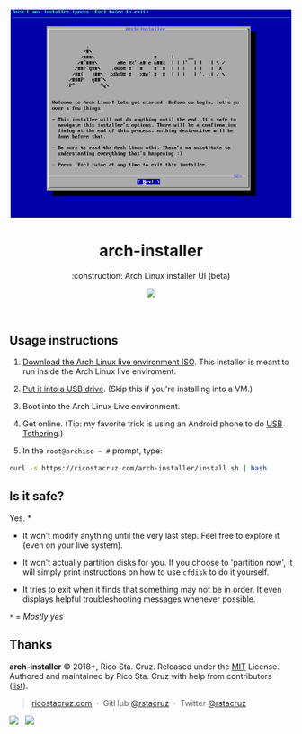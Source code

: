 <p align='center'>
<br><img src='./docs/screencast.gif' width='500'><br>
</p>

<h1 align='center'>
arch-installer
</h1>

<p align='center'>
:construction: Arch Linux installer UI (beta)
</p>

<p align='center'>
<img src='https://img.shields.io/badge/build-pending-lightgrey.svg'>
</p>

<br>

## Usage instructions

1. [Download the Arch Linux live environment ISO][download]. This installer is meant to run inside the Arch Linux live enviroment.

2. [Put it into a USB drive][usb]. (Skip this if you're installing into a VM.)

3. Boot into the Arch Linux Live environment.

4. Get online. (Tip: my favorite trick is using an Android phone to do [USB Tethering][android].)

5. In the `root@archiso ~ #` prompt, type:

  ```sh
  curl -s https://ricostacruz.com/arch-installer/install.sh | bash
  ```

[android]: https://www.reddit.com/r/archlinux/comments/2v8k8o/the_arch_iso_supports_android_usb_tethering/
[download]: https://www.archlinux.org/download/
[usb]: https://wiki.archlinux.org/index.php/USB_flash_installation_media

## Is it safe?

Yes. \*

- It won't modify anything until the very last step. Feel free to explore it (even on your live system).

- It won't actually partition disks for you. If you choose to 'partition now', it will simply print instructions on how to use `cfdisk` to do it yourself.

- It tries to exit when it finds that something may not be in order. It even displays helpful troubleshooting messages whenever possible.

`*` = _Mostly yes_

## Thanks

**arch-installer** © 2018+, Rico Sta. Cruz. Released under the [MIT] License.<br>
Authored and maintained by Rico Sta. Cruz with help from contributors ([list][contributors]).

> [ricostacruz.com](http://ricostacruz.com) &nbsp;&middot;&nbsp;
> GitHub [@rstacruz](https://github.com/rstacruz) &nbsp;&middot;&nbsp;
> Twitter [@rstacruz](https://twitter.com/rstacruz)

[![](https://img.shields.io/github/followers/rstacruz.svg?style=social&label=@rstacruz)](https://github.com/rstacruz) &nbsp;
[![](https://img.shields.io/twitter/follow/rstacruz.svg?style=social&label=@rstacruz)](https://twitter.com/rstacruz)

[mit]: http://mit-license.org/
[contributors]: http://github.com/rstacruz/arch-installer/contributors

